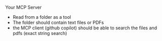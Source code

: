 Your MCP Server


- Read from a folder as a tool
- The folder should contain text files or PDFs
- the MCP client (github copilot) should be able to search the files and pdfs (exact string search) 